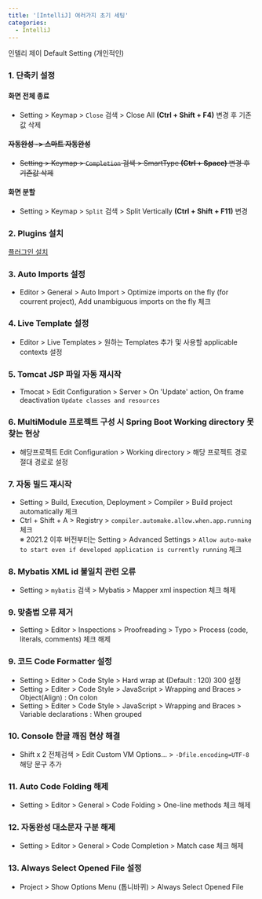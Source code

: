 ```yaml
---
title: '[IntelliJ] 여러가지 초기 세팅'
categories:
  - IntelliJ
---
```


인텔리 제이 Default Setting (개인적인)

### 1. 단축키 설정

#### 화면 전체 종료

- Setting > Keymap > `Close` 검색 > Close All **(Ctrl + Shift + F4)** 변경 후 기존값 삭제

#### ~~자동완성 -> 스마트 자동완성~~

- ~~Setting > Keymap > `Completion` 검색 > SmartType **(Ctrl + Space)** 변경 후 기존값 삭제~~

#### 화면 분할

- Setting > Keymap > `Split` 검색 > Split Vertically **(Ctrl + Shift + F11)** 변경

### 2. Plugins 설치

[플러그인 설치](https://inseok9068.github.io/intellij/intellij-plugins/)

### 3. Auto Imports 설정

- Editor > General > Auto Import > Optimize imports on the fly (for courrent project), Add unambiguous imports on the fly 체크

### 4. Live Template 설정

- Editor > Live Templates > 원하는 Templates 추가 및 사용할 applicable contexts 설정

### 5. Tomcat JSP 파일 자동 재시작

- Tmocat > Edit Configuration > Server > On 'Update' action, On frame deactivation `Update classes and resources`

### 6. MultiModule 프로젝트 구성 시 Spring Boot Working directory 못찾는 현상

- 해당프로젝트 Edit Configuration > Working directory > 해당 프로젝트 경로 절대 경로로 설정

### 7. 자동 빌드 재시작

- Setting > Build, Execution, Deployment > Compiler > Build project automatically 체크
- Ctrl + Shift + A > Registry > `compiler.automake.allow.when.app.running` 체크</br>
  ※ 2021.2 이후 버전부터는 Setting > Advanced Settings > `Allow auto-make to start even if developed application is currently running` 체크

### 8. Mybatis XML id 불일치 관련 오류

- Setting > `mybatis` 검색 > Mybatis > Mapper xml inspection 체크 해제

### 9. 맞춤법 오류 제거

- Setting > Editor > Inspections > Proofreading > Typo > Process (code, literals, comments) 체크 해제

### 9. 코드 Code Formatter 설정

- Setting > Editer > Code Style > Hard wrap at (Default : 120) 300 설정
- Setting > Editer > Code Style > JavaScript > Wrapping and Braces > Object(Align) : On colon
- Setting > Editer > Code Style > JavaScript > Wrapping and Braces > Variable declarations : When grouped

### 10. Console 한글 깨짐 현상 해결

- Shift x 2 전체검색 > Edit Custom VM Options... > `-Dfile.encoding=UTF-8` 해당 문구 추가

### 11. Auto Code Folding 해제

- Setting > Editor > General > Code Folding > One-line methods 체크 해제

### 12. 자동완성 대소문자 구분 해제

- Setting > Editor > General > Code Completion > Match case 체크 해제

### 13. Always Select Opened File 설정

- Project > Show Options Menu (톱니바퀴) > Always Select Opened File
